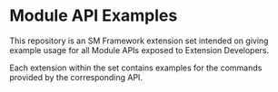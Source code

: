 # Module API Examples

This repository is an SM Framework extension set intended on giving example
usage for all Module APIs exposed to Extension Developers.

Each extension within the set contains examples for the commands provided by the
corresponding API.


